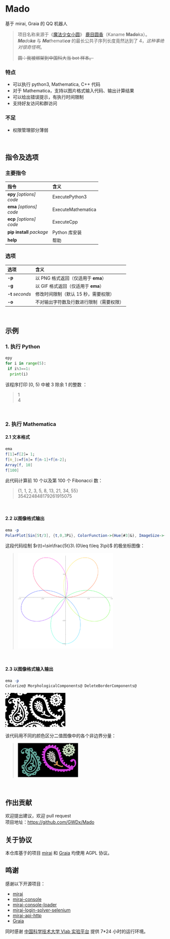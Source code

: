 # Mado

基于 mirai, Graia 的 QQ 机器人

> 项目名称来源于《[魔法少女小圆](https://mzh.moegirl.org.cn/%E9%AD%94%E6%B3%95%E5%B0%91%E5%A5%B3%E5%B0%8F%E5%9C%86)》 [鹿目圆香](https://mzh.moegirl.org.cn/%E9%B9%BF%E7%9B%AE%E5%9C%86)（Kaname **Mado**ka）。  
> <i><b>Ma</b>d</i>o<b><i>ka</i></b> 与 <i><b>Ma</b>t</i>hemati<b><i>ca</i></b> 的最长公共子序列长度竟然达到了 4，*这种事绝对很奇怪啊*。
> 
> ~~圆：我被绑架到中国科大当 bot 样本。~~

### 特点

+ 可以执行 python3, Mathematica, C++ 代码
+ 对于 Mathematica，支持以图片格式输入代码、输出计算结果
+ 可以给出错误提示，有执行时间限制
+ 支持好友访问和群访问

### 不足

- 权限管理部分薄弱

<br/>

## 指令及选项

### 主要指令

| 指令                             | 含义                 |
|:------------------------------ |:------------------ |
| **epy** *[options]*<br/>*code* | ExecutePython3     |
| **ema** *[options]*<br/>*code* | ExecuteMathematica |
| **ecp** *[options]*<br/>*code* | ExecuteCpp         |
| **pip install** *package*      | Python 库安装         |
| **help**                       | 帮助                 |

### 选项

| 选项               | 含义                       |
|:---------------- |:------------------------ |
| **-p**           | 以 PNG 格式返回（仅适用于 **ema**） |
| **-g**           | 以 GIF 格式返回（仅适用于 **ema**） |
| **-t** *seconds* | 修改时间限制（默认 15 秒，需要权限）     |
| **-o**           | 不对输出字符数及行数进行限制（需要权限）     |

<br/>

## 示例

### 1. 执行 Python

```python
epy
for i in range(5):
 if i%3==1:
  print(i)
```

该程序打印 [0, 5) 中被 3 除余 1 的整数 ：

> 1  
> 4

<br/>

### 2. 执行 Mathematica

#### 2.1 文本格式

```mathematica
ema
f[1]=f[2]= 1;
f[n_]:=f[n]= f[n-1]+f[n-2];
Array[f, 10]
f[100]
```

此代码计算前 10 个以及第 100 个 Fibonacci 数：

> {1, 1, 2, 3, 5, 8, 13, 21, 34, 55}  
> 354224848179261915075

<br/>

#### 2.2 以图像格式输出

```mathematica
ema -p
PolarPlot[Sin[5t/3], {t,0,3Pi}, ColorFunction->(Hue[#3]&), ImageSize->{900,900}]
```

这段代码绘制 $r(t)=\sin\frac{5t}3\ (0\leq t\leq 3\pi)$ 的极坐标图像：

> <img title="" src="image/1.png" alt="" width="300">

<br/>

#### 2.3 以图像格式输入输出

```mathematica
ema -p
Colorize@ MorphologicalComponents@ DeleteBorderComponents@
```

![](image/2-1.png)

该代码用不同的颜色区分二值图像中的各个非边界分量：

> ![](image/2-2.png)

<br/>

## 作出贡献

欢迎提出建议，欢迎 pull request  
项目地址：<https://github.com/GWDx/Mado>

## 关于协议

本仓库基于的项目 [mirai](https://github.com/mamoe/mirai) 和 [Graia](https://github.com/GraiaProject/Application) 均使用 AGPL 协议。

## 鸣谢

感谢以下开源项目：

+ [mirai](https://github.com/mamoe/mirai)
+ [mirai-console](https://github.com/mamoe/mirai-console)
+ [mirai-console-loader](https://github.com/iTXTech/mirai-console-loader)
+ [mirai-login-solver-selenium](https://github.com/project-mirai/mirai-login-solver-selenium)
+ [mirai-api-http](https://github.com/project-mirai/mirai-api-http)
+ [Graia](https://github.com/GraiaProject/Application)

同时感谢 [中国科学技术大学 Vlab 实验平台](https://vlab.ustc.edu.cn/) 提供 7*24 小时的运行环境。

